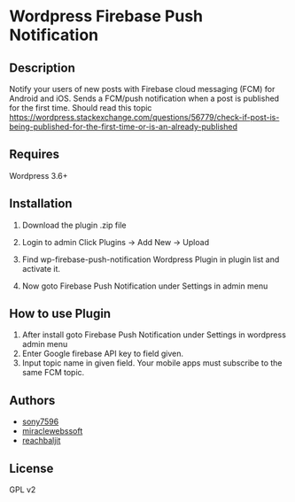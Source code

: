 ﻿# Wordpress Firebase Push Notification

## Description

 Notify your users of new posts with Firebase cloud messaging (FCM) for Android and iOS. Sends a FCM/push notification when a post is published for the first time.
Should read this topic https://wordpress.stackexchange.com/questions/56779/check-if-post-is-being-published-for-the-first-time-or-is-an-already-published


## Requires

Wordpress 3.6+
  

## Installation

1. Download the plugin .zip file

2. Login to admin Click Plugins -> Add New -> Upload

3. Find wp-firebase-push-notification Wordpress Plugin in plugin list and activate it.

4. Now goto Firebase Push Notification under Settings in admin menu


## How to use Plugin

1. After install goto Firebase Push Notification under Settings in wordpress admin menu
2. Enter Google firebase API key to field given.
3. Input topic name in given field. Your mobile apps must subscribe to the same FCM topic.


## Authors

* [sony7596](https://profiles.wordpress.org/sony7596)
* [miraclewebssoft](https://profiles.wordpress.org/miraclewebssoft)
* [reachbaljit](https://profiles.wordpress.org/reachbaljit)

## License

GPL v2
